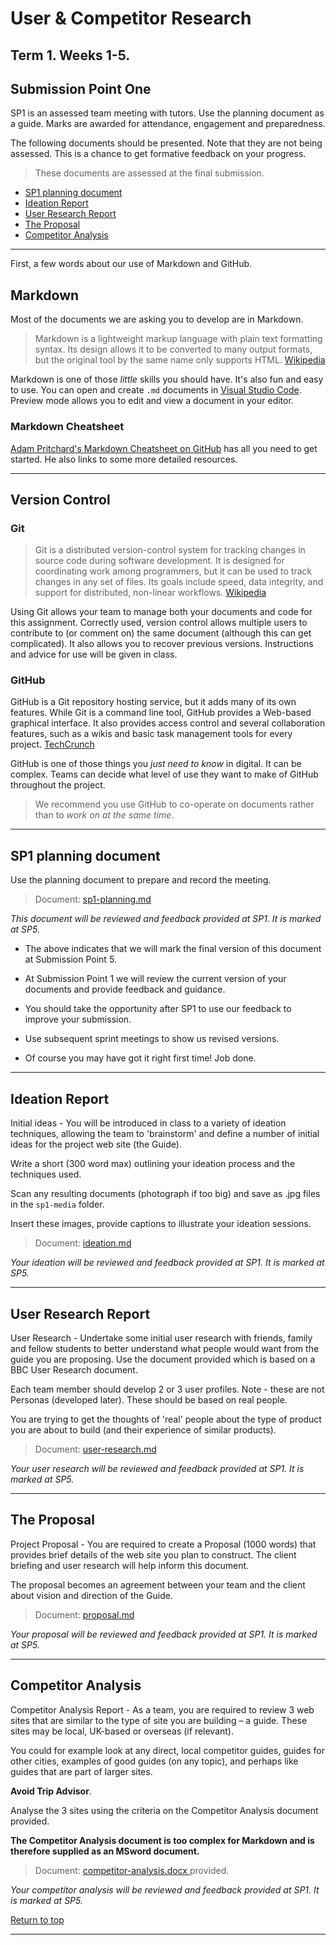 # User &amp; Competitor Research

## Term 1. Weeks 1-5.

## Submission Point One
SP1 is an assessed team meeting with tutors. Use the planning document as a guide. Marks are awarded for attendance, engagement and preparedness.

The following documents should be presented. Note that they are not being assessed. This is a chance to get formative feedback on your progress.

>These documents are assessed at the final submission.

- [SP1 planning document](#sp1-planning-document)
- [Ideation Report](#Ideation-Report)
- [User Research Report](#User-Research-Report)
- [The Proposal](#The-Proposal)
- [Competitor Analysis](#Competitor-Analysis)

---

First, a few words about our use of Markdown and GitHub.

## Markdown

Most of the documents we are asking you to develop are in Markdown.

>Markdown is a lightweight markup language with plain text formatting syntax. Its design allows it to be converted to many output formats, but the original tool by the same name only supports HTML. [Wikipedia](https://en.wikipedia.org/wiki/Markdown)

Markdown is one of those *little* skills you should have. It's also fun and easy to use. You can open and create `.md` documents in [Visual Studio Code](https://code.visualstudio.com/docs/languages/markdown). Preview mode allows you to edit and view a document in your editor.

### Markdown Cheatsheet

[Adam Pritchard's Markdown Cheatsheet on GitHub](https://github.com/adam-p/markdown-here/wiki/Markdown-Cheatsheet) has all you need to get started. He also links to some more detailed resources.

---
## Version Control

### Git

>Git is a distributed version-control system for tracking changes in source code during software development. It is designed for coordinating work among programmers, but it can be used to track changes in any set of files. Its goals include speed, data integrity, and support for distributed, non-linear workflows. [Wikipedia](https://en.wikipedia.org/wiki/Git)

Using Git allows your team to manage both your documents and code for this assignment. Correctly used, version control allows multiple users to contribute to (or comment on) the same document (although this can get complicated). It also allows you to recover previous versions. Instructions and advice for use will be given in class.

### GitHub

GitHub is a Git repository hosting service, but it adds many of its own features. While Git is a command line tool, GitHub provides a Web-based graphical interface. It also provides access control and several collaboration features, such as a wikis and basic task management tools for every project. [TechCrunch](https://techcrunch.com/2012/07/14/what-exactly-is-github-anyway/)

GitHub is one of those things you *just need to know* in digital. It can be complex. Teams can decide what level of use they want to make of GitHub throughout the project.

>We recommend you use GitHub to co-operate on documents rather than to *work on at the same time*.

---

## SP1 planning document

Use the planning document to prepare and record the meeting.

>Document: [sp1-planning.md](sp1-planning.md)

*This document will be reviewed and feedback provided at SP1. It is marked at SP5.*

- The above indicates that we will mark the final version of this document at Submission Point 5. 
    
- At Submission Point 1 we will review the current version of your documents and provide feedback and guidance. 
    
- You should take the opportunity after SP1 to use our feedback to improve your submission.

- Use subsequent sprint meetings to show us revised versions.

- Of course you may have got it right first time! Job done.

---

## Ideation Report

    
Initial ideas - You will be introduced in class to a variety of ideation techniques, allowing the team to 'brainstorm' and define a number of initial ideas for the project web site (the Guide).
    
Write a short (300 word max) outlining your ideation process and the techniques used.

Scan any resulting documents (photograph if too big) and save as .jpg files in the `sp1-media` folder.

Insert these images, provide captions to illustrate your ideation sessions.

>Document: [ideation.md](ideation.md)

*Your ideation will be reviewed and feedback provided at SP1. It is marked at SP5.*

---

## User Research Report

User Research - Undertake some initial user research with friends, family and fellow students to better understand what people would want from the guide you are proposing. Use the document provided which is based on a BBC User Research document.

Each team member should develop 2 or 3 user profiles. Note - these are not Personas (developed later). These should be based on real people.

You are trying to get the thoughts of 'real' people about the type of product you are about to build (and their experience of similar products).
    
>Document: [user-research.md](user-research.md)

*Your user research will be reviewed and feedback provided at SP1. It is marked at SP5.*

---

## The Proposal
    
Project Proposal - You are required to create a Proposal (1000 words) that provides brief details of the web site you plan to construct. The client briefing and user research will help inform this document. 

The proposal becomes an agreement between your team and the client about vision and direction of the Guide.

>Document: [proposal.md](proposal.md)

*Your proposal will be reviewed and feedback provided at SP1. It is marked at SP5.*

---

## Competitor Analysis
    
Competitor Analysis Report - As a team, you are required to review 3 web sites that are similar to the type of site you are building – a guide. These sites may be local, UK-based or overseas (if relevant).
    
You could for example look at any direct, local competitor guides, guides for other cities, examples of good guides (on any topic), and perhaps like guides that are part of larger sites. 

**Avoid Trip Advisor**. 

Analyse the 3 sites using the criteria on the Competitor Analysis document provided.

**The Competitor Analysis document is too complex for Markdown and is therefore supplied as an MSword document.**

>Document: [competitor-analysis.docx ](competitor-analysis.docx) provided.
    
*Your competitor analysis will be reviewed and feedback provided at SP1. It is marked at SP5.*

[Return to top](#User-&amp;-Competitor-Research)

---